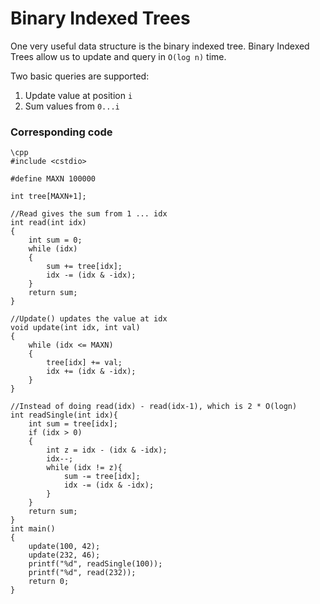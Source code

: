 # Binary Indexed Trees

One very useful data structure is the binary indexed tree. Binary Indexed Trees allow us to update and query in `O(log n)` time.

Two basic queries are supported:

1. Update value at position `i`
2. Sum values from `0...i`

### Corresponding code


    \cpp
    #include <cstdio>
    
    #define MAXN 100000
    
    int tree[MAXN+1];
    
    //Read gives the sum from 1 ... idx
    int read(int idx)
    {
        int sum = 0;
        while (idx)
        {
            sum += tree[idx];
            idx -= (idx & -idx);
        }
        return sum;
    }
    
    //Update() updates the value at idx
    void update(int idx, int val)
    {
        while (idx <= MAXN)
        {
            tree[idx] += val;
            idx += (idx & -idx);
        }
    }
    
    //Instead of doing read(idx) - read(idx-1), which is 2 * O(logn)
    int readSingle(int idx){
    	int sum = tree[idx]; 
    	if (idx > 0)
    	{ 
    		int z = idx - (idx & -idx); 
    		idx--; 
    		while (idx != z){ 
    			sum -= tree[idx]; 
    			idx -= (idx & -idx);
    		}
    	}
    	return sum;
    }
    int main()
    {
        update(100, 42);
        update(232, 46);
        printf("%d", readSingle(100));
        printf("%d", read(232));
        return 0;
    }

